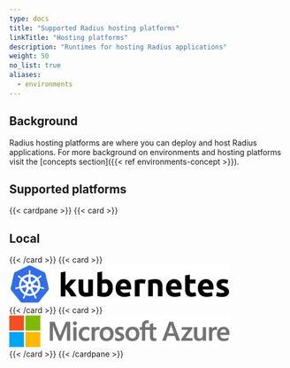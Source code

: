 ```yaml
---
type: docs
title: "Supported Radius hosting platforms"
linkTitle: "Hosting platforms"
description: "Runtimes for hosting Radius applications"
weight: 50
no_list: true
aliases:
  - environments
---
```


## Background

Radius hosting platforms are where you can deploy and host Radius applications. For more background on environments and hosting platforms visit the [concepts section]({{< ref environments-concept >}}).

## Supported platforms

{{< cardpane >}}
{{< card >}}
<div class="text-center">
  <h2>Local</h2>
</div>
{{< /card >}}
{{< card >}}
<div class="text-center">
  <a href="./kubernetes">
    <img src="kubernetes-logo.svg" alt="Kubernetes logo" style="width:400px">
  </a>
</div>
{{< /card >}}
{{< card >}}
<div class="text-center" >
  <a href="./azure">
    <img src="azure-logo.png" alt="Microsoft Azure logo" style="width:400px">
  </a>
</div>
{{< /card >}}
{{< /cardpane >}}